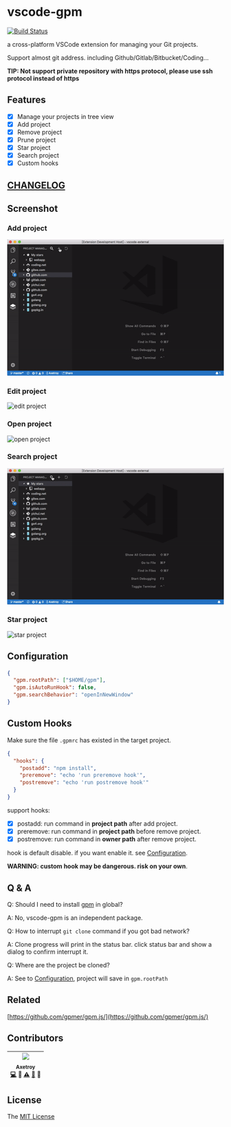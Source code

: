 # vscode-gpm

[![Build Status](https://travis-ci.org/axetroy/vscode-gpm.svg?branch=master)](https://travis-ci.org/axetroy/vscode-gpm)

a cross-platform VSCode extension for managing your Git projects.

Support almost git address. including Github/Gitlab/Bitbucket/Coding...

**TIP: Not support private repository with https protocol, please use ssh protocol instead of https**

## Features

* [x] Manage your projects in tree view
* [x] Add project
* [x] Remove project
* [x] Prune project
* [x] Star project
* [x] Search project
* [x] Custom hooks

## [CHANGELOG](https://github.com/axetroy/vscode-gpm/blob/master/CHANGELOG.md)

## Screenshot

### Add project

![add project](https://github.com/axetroy/vscode-gpm/raw/master/resources/screenshot/add.gif)

### Edit project

![edit project](https://github.com/axetroy/vscode-gpm/raw/master/resources/screenshot/edit.gif)

### Open project

![open project](https://github.com/axetroy/vscode-gpm/raw/master/resources/screenshot/open.gif)

### Search project

![search project](https://github.com/axetroy/vscode-gpm/raw/master/resources/screenshot/search.gif)

### Star project

![star project](https://github.com/axetroy/vscode-gpm/raw/master/resources/screenshot/star.gif)

## Configuration

```json
{
  "gpm.rootPath": ["$HOME/gpm"],
  "gpm.isAutoRunHook": false,
  "gpm.searchBehavior": "openInNewWindow"
}
```

## Custom Hooks

Make sure the file `.gpmrc` has existed in the target project.

```json
{
  "hooks": {
    "postadd": "npm install",
    "preremove": "echo 'run preremove hook'",
    "postremove": "echo 'run postremove hook'"
  }
}
```

support hooks:

* [x] postadd: run command in **project path** after add project.
* [x] preremove: run command in **project path** before remove project.
* [x] postremove: run command in **owner path** after remove project.

hook is default disable. if you want enable it. see [Configuration](#configuration).

**WARNING: custom hook may be dangerous. risk on your own**.

## Q & A

Q: Should I need to install [gpm](https://github.com/gpmer/gpm.js) in global?

A: No, vscode-gpm is an independent package.

Q: How to interrupt `git clone` command if you got bad network?

A: Clone progress will print in the status bar. click status bar and show a dialog to confirm interrupt it.

Q: Where are the project be cloned?

A: See to [Configuration](#configuration), project will save in `gpm.rootPath`

## Related

[https://github.com/gpmer/gpm.js/](https://github.com/gpmer/gpm.js/)

## Contributors

<!-- ALL-CONTRIBUTORS-LIST:START - Do not remove or modify this section -->

| [<img src="https://avatars1.githubusercontent.com/u/9758711?v=3" width="100px;"/><br /><sub>Axetroy</sub>](http://axetroy.github.io)<br />[💻](https://github.com/axetroy/kost/commits?author=axetroy) 🔌 [⚠️](https://github.com/axetroy/kost/commits?author=axetroy) [🐛](https://github.com/axetroy/kost/issues?q=author%3Aaxetroy) 🎨 |
| :---------------------------------------------------------------------------------------------------------------------------------------------------------------------------------------------------------------------------------------------------------------------------------------------------------------------------------------: |


<!-- ALL-CONTRIBUTORS-LIST:END -->

## License

The [MIT License](https://github.com/axetroy/vscode-gpm/blob/master/LICENSE)